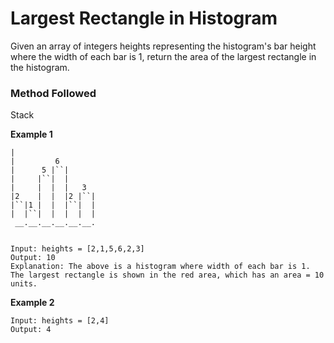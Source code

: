 # Largest Rectangle in Histogram

Given an array of integers heights representing the histogram's bar height where the width of each bar is 1, return the area of the largest rectangle in the histogram.

### Method Followed
Stack

**Example 1**
```
|
|         6
|      5 |``|
|     |``|  |
|     |  |  |   3
|2    |  |  |2 |``|
|``|1 |  |  |``|  |
|  |``|  |  |  |  |
 __.__.__.__.__.__.

 
Input: heights = [2,1,5,6,2,3]
Output: 10
Explanation: The above is a histogram where width of each bar is 1.
The largest rectangle is shown in the red area, which has an area = 10 units.
```
**Example 2**
```
Input: heights = [2,4]
Output: 4
```
